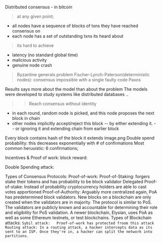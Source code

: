 Distributed consensus - in bitcoin
>at any given point;
- all nodes have a sequence of blocks of txns they have reached consensus on
- each node has a set of outstanding txns its heard about

>its hard to achieve
- latency (no standard global time)
- malicious activity
- genuine node crash
>Byzantine generals problem
>Fischer-Lynch-Paterson(deterministic nodes): consensus impossible with a single faulty code
>Paxos

Results says more about the model than about the problem
The models were developed to study systems like distributed databases
..
>> Reach consensus without identity
- in each round, random node is picked, and this node proposes the next block in chain
- other nodes implicitly accept/reject this block
-- by either extending it.
-- or ignoring it and extending chain from earlier block

Every block contains hash of the block it extends
image.png
Double spend probability: this decreases exponentially with # of confirmations
Most common heruuistic: 6 confirmations;

Incentives & Proof of work:
block reward: 

Double Spending attack:

Types of Consensus Protocols:
Proof-of-work:
Proof-of-Staking: forgers stake their tokens and has probability to be block validator
Delegated Proof-of-stake: Instead of probability cryptocurrency holders are able to cast votes apportioned 
Proof-of-Authority: Arguably more centralized again, PoA has predetermined block validators. New blocks on a blockchain are only created when the validators are in majority. The protocol is similar to PoS. The validators are publicly known and accountable for determining their role and eligibility for PoS validation. A newer blockchain, Elysian, uses PoA as well as some Ethereum testnets, or test blockchains.
Types of Blockchain  attacks:
`Sybil attack:   Proof-of-work has protected froom this attack
Routing attack: In a routing attack, a hacker intercepts data as its sent to an ISP. Once they're in, a hacker can split the network into partitions.`

